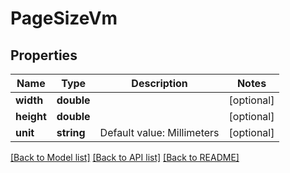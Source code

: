 # PageSizeVm

## Properties
Name | Type | Description | Notes
------------ | ------------- | ------------- | -------------
**width** | **double** |  | [optional] 
**height** | **double** |  | [optional] 
**unit** | **string** | Default value: Millimeters | [optional] 

[[Back to Model list]](../README.md#documentation-for-models) [[Back to API list]](../README.md#documentation-for-api-endpoints) [[Back to README]](../README.md)


